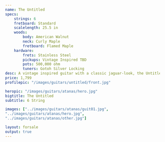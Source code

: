 ```yaml
---
name: The Untitled
specs:
    strings: 6
    fretboard: Standard
    scalelength: 25.5 in
    woods:
        body: American Walnut
        neck: Curly Maple
        fretboard: Flamed Maple
    hardware:
        frets: Stainless Steel
        pickups: Vintage Inspired TBD
        pots: 500,000 ohm
        tuners: Gotoh Silver Locking
desc: A vintage inspired guitar with a classic jaguar-look, the Untitled is just that--whatever you make it.
price: 1,799
profilepic: "/images/guitars/untitled/front.jpg"

heropic: "/images/guitars/atanas/hero.jpg"
bigtitle: The Untitled
subtitle: 6 String

images: ["../images/guitars/atanas/guit01.jpg", 
"../images/guitars/atanas/hero.jpg",
"../images/guitars/atanas/other.jpg"]

layout: forsale
output: true
---
```

